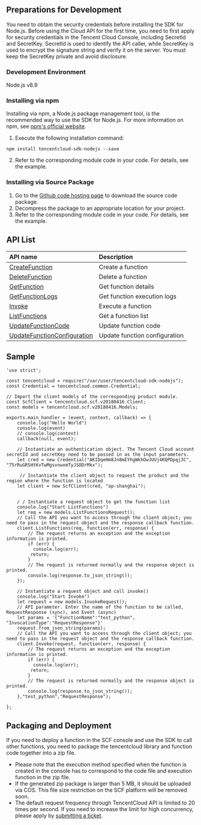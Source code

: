 ## Preparations for Development
You need to obtain the security credentials before installing the SDK for Node.js. Before using the Cloud API for the first time, you need to first apply for security credentials in the Tencent Cloud Console, including SecretId and SecretKey. SecretId is used to identify the API caller, while SecretKey is used to encrypt the signature string and verify it on the server. You must keep the SecretKey private and avoid disclosure.

### Development Environment
Node.js v8.9

### Installing via npm
Installing via npm, a Node.js package management tool, is the recommended way to use the SDK for Node.js. For more information on npm, see [npm's official website](https://www.npmjs.com/).
1. Execute the following installation command:
```
npm install tencentcloud-sdk-nodejs --save
```
2. Refer to the corresponding module code in your code. For details, see the example.

### Installing via Source Package
1. Go to the [Github code hosting page](https://github.com/tencentcloud/tencentcloud-sdk-nodejs) to download the source code package.
2. Decompress the package to an appropriate location for your project.
3. Refer to the corresponding module code in your code. For details, see the example.

## API List
| API name | Description |
| :--- | :------------------------------------ |
| [CreateFunction](https://cloud.tencent.com/document/api/583/18586) | Create a function |
| [DeleteFunction](https://cloud.tencent.com/document/api/583/18585) | Delete a function |
| [GetFunction](https://cloud.tencent.com/document/api/583/18584) | Get function details |
| [GetFunctionLogs](https://cloud.tencent.com/document/api/583/18583) | Get function execution logs |
| [Invoke](https://cloud.tencent.com/document/api/583/17243) | Execute a function |
| [ListFunctions](https://cloud.tencent.com/document/api/583/18582) | Get a function list |
| [UpdateFunctionCode](https://cloud.tencent.com/document/api/583/18581) | Update function code |
| [UpdateFunctionConfiguration](https://cloud.tencent.com/document/api/583/18580) | Update function configuration |

## Sample
```
'use strict';

const tencentcloud = require("/var/user/tencentcloud-sdk-nodejs");
const Credential = tencentcloud.common.Credential;

// Import the client models of the corresponding product module.
const ScfClient = tencentcloud.scf.v20180416.Client;
const models = tencentcloud.scf.v20180416.Models;

exports.main_handler = (event, context, callback) => {
    console.log("Hello World")
    console.log(event)
    // console.log(context)
    callback(null, event); 

    // Instantiate an authentication object. The Tencent Cloud account secretId and secretKey need to be passed in as the input parameters.
    let cred = new Credential("AKIDqeHm8Jn8mEYhgWkhOwJUUj4KQPDpqj3C", "75rRuGRSHtKvTwMgsvnwxmTyJSODrMkx");

     // Instantiate the client object to request the product and the region where the function is located
    let client = new ScfClient(cred, "ap-shanghai");


    / / Instantiate a request object to get the function list
    console.log("Start ListFunctions")
    let req = new models.ListFunctionsRequest();
    // Call the API you want to access through the client object; you need to pass in the request object and the response callback function.
    client.ListFunctions(req, function(err, response) {
        // The request returns an exception and the exception information is printed.
        if (err) {
          console.log(err);
         return;
        }
        // The request is returned normally and the response object is printed.
        console.log(response.to_json_string());
    });

    // Instantiate a request object and call invoke()
    console.log("Start Invoke")
    let request = new models.InvokeRequest();
    // API parameter. Enter the name of the function to be called, RequestResponse (sync), and Event (async)
    let params = '{"FunctionName":"test_python", "InvocationType":"RequestResponse"}'
    request.from_json_string(params);  
    // Call the API you want to access through the client object; you need to pass in the request object and the response callback function.
    client.Invoke(request, function(err, response) {
        // The request returns an exception and the exception information is printed.
        if (err) {
          console.log(err);
         return;
        }
        // The request is returned normally and the response object is printed.
        console.log(response.to_json_string());
    },"test_python","RequestResponse");

};

```
## Packaging and Deployment
If you need to deploy a function in the SCF console and use the SDK to call other functions, you need to package the tencentcloud library and function code together into a zip file.

- Please note that the execution method specified when the function is created in the console has to correspond to the code file and execution function in the zip file.
- If the generated zip package is larger than 5 MB, it should be uploaded via COS. This file size restriction on the SCF platform will be removed soon.
- The default request frequency through TencentCloud API is limited to 20 times per second. If you need to increase the limit for high concurrency, please apply by [submitting a ticket](https://console.cloud.tencent.com/workorder/category?level1_id=6&level2_id=668&source=0&data_title=%E6%97%A0%E6%9C%8D%E5%8A%A1%E5%99%A8%E4%BA%91%E5%87%BD%E6%95%B0%20SCF&step=1).
